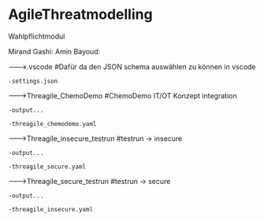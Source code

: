 # AgileThreatmodelling
Wahlpflichtmodul


Mirand Gashi:
Amin Bayoud:

--->.vscode                  #Dafür da den JSON schema auswählen zu können in vscode

    -settings.json 
    
--->Threagile_ChemoDemo              #ChemoDemo IT/OT Konzept integration

    -output...
    
    -threagile_chemodemo.yaml
    
--->Threagile_insecure_testrun       #testrun -> insecure

    -output...
    
    -threagile_secure.yaml
    
--->Threagile_secure_testrun         #testrun -> secure

    -output...
    
    -threagile_insecure.yaml
